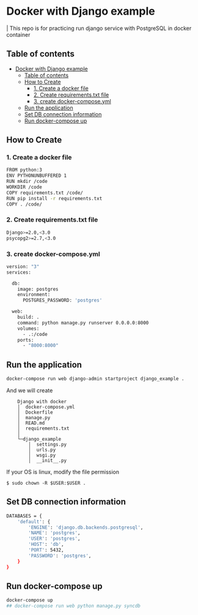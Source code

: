 # Docker with Django example
| This repo is for practicing run django service with PostgreSQL in docker container


## Table of contents

- [Docker with Django example](#docker-with-django-example)
  - [Table of contents](#table-of-contents)
  - [How to Create](#how-to-create)
    - [1. Create a docker file](#1-create-a-docker-file)
    - [2. Create requirements.txt file](#2-create-requirementstxt-file)
    - [3. create docker-compose.yml](#3-create-docker-composeyml)
  - [Run the application](#run-the-application)
  - [Set DB connection information](#set-db-connection-information)
  - [Run docker-compose up](#run-docker-compose-up)
## How to Create

### 1. Create a docker file 

```bash
FROM python:3
ENV PYTHONUNBUFFERED 1
RUN mkdir /code
WORKDIR /code
COPY requirements.txt /code/
RUN pip install -r requirements.txt
COPY . /code/
```

### 2. Create requirements.txt file

```bash
Django>=2.0,<3.0
psycopg2>=2.7,<3.0
```

### 3. create docker-compose.yml

```bash
version: "3"
services:

  db:
    image: postgres
    environment:
      POSTGRES_PASSWORD: 'postgres'

  web:
    build: .
    command: python manage.py runserver 0.0.0.0:8000
    volumes:
      - .:/code
    ports:
      - "8000:8000"
```

## Run the application

```bash
docker-compose run web django-admin startproject django_example .
```
And we will create 


```
    Django with docker
    │  docker-compose.yml
    │  Dockerfile
    │  manage.py
    │  READ.md
    │  requirements.txt
    │
    └─django_example
        │  settings.py
        │  urls.py
        │  wsgi.py
        │  __init__.py
```
If your OS is linux, modify the file permission

```
$ sudo chown -R $USER:$USER .
```

## Set DB connection information

```bash
DATABASES = {
    'default': {
        'ENGINE': 'django.db.backends.postgresql',
        'NAME': 'postgres',
        'USER': 'postgres',
        'HOST': 'db',
        'PORT': 5432,
        'PASSWORD': 'postgres',
    }
}
```
## Run docker-compose up
```bash
docker-compose up
## docker-compose run web python manage.py syncdb
```
